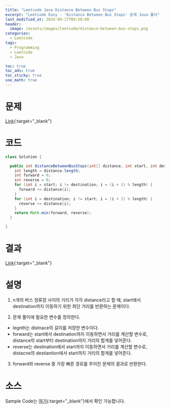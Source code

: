 ```yaml
---
title: "Leetcode Java Distance Between Bus Stops"
excerpt: "Leetcode Easy - 'Distance Between Bus Stops' 문제 Java 풀이"
last_modified_at: 2024-09-17T09:50:00
header:
  image: /assets/images/leetcode/distance-between-bus-stops.png
categories:
  - Leetcode
tags:
  - Programming
  - Leetcode
  - Java

toc: true
toc_ads: true
toc_sticky: true
use_math: true
---
```

# 문제
[Link](https://leetcode.com/problems/distance-between-bus-stops/){:target="_blank"}

# 코드
```java
class Solution {

  public int distanceBetweenBusStops(int[] distance, int start, int destination) {
    int length = distance.length;
    int forward = 0;
    int reverse = 0;
    for (int i = start; i != destination; i = (i + 1) % length) {
      forward += distance[i];
    }
    for (int i = destination; i != start; i = (i + 1) % length) {
      reverse += distance[i];
    }
    return Math.min(forward, reverse);
  }

}
```

# 결과
[Link](https://leetcode.com/problems/distance-between-bus-stops/submissions/1392682771/){:target="_blank"}

# 설명
1. n개의 버스 정류장 사이의 거리가 각각 distance라고 할 때, start에서 destination까지 이동하기 위한 최단 거리를 반환하는 문제이다.

2. 문제 풀이에 필요한 변수를 정의한다.
- legnth는 distnace의 길이를 저장한 변수이다.
- forward는 start에서 destination까지 이동하면서 거리를 계산할 변수로, distance의 start부터 destination까지 거리의 합계를 넣어준다.
- reverse는 destination에서 start까지 이동하면서 거리를 계산할 변수로, distacne의 destiantion에서 start까지 거리의 합게를 넣어준다.

3. forward와 reverse 중 가장 빠른 경로를 주어진 문제의 결과로 반환한다.

# 소스
Sample Code는 [여기](https://github.com/GracefulSoul/leetcode/blob/master/src/main/java/gracefulsoul/problems/DistanceBetweenBusStops.java){:target="_blank"}에서 확인 가능합니다.
